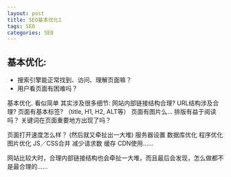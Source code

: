 ```yaml
---
layout: post
title: SEO基本优化1　
tags: SEO
categories: SEO
---
```


## 基本优化:
- 搜索引擎能正常找到、访问、理解页面嘛？
- 用户看页面有困难吗？


基本优化. 看似简单 其实涉及很多细节:
网站内部链接结构合理?
URL结构涉及合理?
页面有基本标签? （title, H1, H2, ALT等）
页面有图片么...
排版有益于阅读吗？
关键词在页面重要地方出现了吗？

页面打开速度怎么样？
(然后就又牵扯出一大堆)
服务器设置
数据库优化
程序优化
图片优化
JS／CSS合并
减少请求数
缓存
CDN使用……


网站比较大时，合理内部链接结构也会牵扯一大堆，而且最后会发现，怎么做都不是最合理的……

































